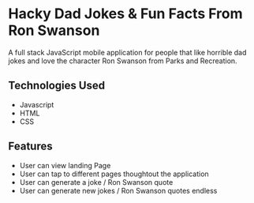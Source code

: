 # Hacky Dad Jokes & Fun Facts From Ron Swanson 

A full stack JavaScript mobile application for people that like horrible dad jokes and love the character Ron Swanson from Parks and Recreation.   

## Technologies Used 
- Javascript 
- HTML
- CSS  

## Features 
- User can view landing Page 
- User can tap to different pages thoughtout the application
- User can generate a joke / Ron Swanson quote
- User can generate new jokes / Ron Swanson quotes endless

 

